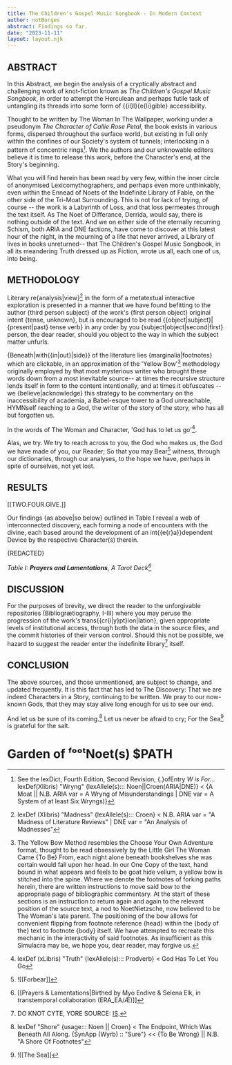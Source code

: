 ```yaml
---
title: The Children's Gospel Music Songbook - In Modern Context
author: notBorges
abstract: Findings so far.
date: "2023-11-11"
layout: layout.njk
---
```



## ABSTRACT

In this Abstract, we begin the analysis of a cryptically abstract and challenging work of knot-fiction known as *The Children's Gospel Music Songbook*, in order to attempt the Herculean and perhaps futile task of untangling its threads into some form of {{il}l}{e{li}gible} accessibility. 

Thought to be written by The Woman In The Wallpaper, working under a pseudonym *The Character of Callie Rose Petal*, the book exists in various forms, dispersed throughout the surface world, but existing in full only within the confines of our Society's system of tunnels; interlocking in a pattern of concentric rings[^w]. We the authors and our unknowable editors believe it is time to release this work, before the Character's end, at the Story's beginning. 

What you will find herein has been read by very few, within the inner circle of anonymised Lexicomythographers, and perhaps even more unthinkably, even within the Ennead of Noets of the Indefinite Library of Fable, on the other side of the Tri-Moat Surrounding. This is not for lack of trying, of course -- the work is a Labyrinth of Loss, and that loss permeates through the text itself. As The Noet of Differance, Derrida, would say, there is nothing outside of the text. And we on either side of the eternally recurring Schism, both ARIA and DNE factions, have come to discover at this latest hour of the night, in the mourning of a life that never arrived, a Library of lives in books unreturned-- that The Children's Gospel Music Songbook, in all its meandering Truth dressed up as Fiction, wrote us all, each one of us, into being. 


## METHODOLOGY

Literary re{analysis|view}[^mad] in the form of a metatextual interactive exploration is presented in a manner that we have found befitting to the author {third person subject} of the work's {first person object} original intent {tense, unknown}, but is encouraged to be read {{object|subject}|{present|past} tense verb} in any order by you {subject|object|second|first} person, the dear reader, should you object to the way in which the subject matter unfurls. 

{Beneath|with{{in|out}|side}} of the literature lies {marginalia|footnotes} which are clickable, in an approximation of the 'Yellow Bow'[^yb] methodology originally employed by that most mysterious writer who brought these words down from a most inevitable source-- at times the recursive structure lends itself in form to the content intentionally, and at times it obfuscates -- we {believe|acknowledge} this strategy to be commentary on the inaccessibility of academia, a Babel-esque tower to a God unreachable, HYMNself reaching to a God, the writer of the story of the story, who has all but forgotten us. 

In the words of The Woman and Character, 'God has to let us go'[^pr]. 

Alas, we try. We try to reach across to you, the God who makes us, the God we have made of you, our Reader; 
So that you may Bear[^fo] witness, through our dictionaries, through our analyses, to the hope we have, perhaps in spite of ourselves, not yet lost. 


## RESULTS 



[[TWO.FOUR.GIVE.]]





Our findings {as above|so below} outlined in Table I reveal a web of interconnected discovery, each forming a node of encounters with the divine, each based around the development of an int{{e{r}a}}dependent Device by the respective Character(s) therein.

{REDACTED}

*Table I: **Prayers and Lamentations**, A Tarot Deck[^taro]*


## DISCUSSION

For the purposes of brevity, we direct the reader to the unforgivable repositories (Bibliogrætiography, I-III) where you may peruse the progression of the work's trans{{cr{i|y}pt}ion|lation}, given appropriate levels of institutional access, through both the data in the source files, and the commit histories of their version control. Should this not be possible, we hazard to suggest the reader enter the indefinite library[^lib] itself. 


## CONCLUSION

The above sources, and those unmentioned, are subject to change, and updated frequently. It is this fact that has led to The Discovery: That we are indeed Characters in a Story, continuing to be written. We pray to our now-known Gods, that they may stay alive long enough for us to see our end. 


And let us be sure of its coming.[^s] 
Let us never be afraid to cry; 
For the Sea[^sea] is grateful for the salt. 







# Garden of ᶠᵒᵒᵗNoet(s) $PATH

[^w]: See the lexDict, Fourth Edition, Second Revision, {.}ofEntry *W is For...* lexDef(Xlibris) "Wryng" {lexAllele(s)::: Noen||Croen(ARIA|DNE)} < {A Moat || N.B. ARIA var = A Wryng of Misunderstandings | DNE var = A System of at least Six Wryngs)}
[^pr]: lexDef (xLibris) "Truth" {lexAllele(s)::: Prodverb} < God Has To Let You Go[^GodProdverb]

[^GodProdverb]: ![[God has to let you go]], The Woman In The Wallpaper as The Character of Callie Rose Petal Written on The Wallpaper The Woman Now Lives In
[^fo]: ![[Forbear]]
[^yb]: The Yellow Bow Method resembles the Choose Your Own Adventure format, thought to be read obsessively by the Little Girl The Woman Came {To Be} From, each night alone beneath bookshelves she was certain would fall upon her head. In our One Copy of the text, hand bound in what appears and feels to be goat hide vellum, a yellow bow is stitched into the spine. Where we denote the footnotes of forking paths herein, there are written instructions to move said bow to the appropriate page of bibliographic commentary. At the start of these sections is an instruction to return again and again to the relevant position of the source text, a nod to NoetNietzsche, now believed to be The Woman's late parent. The positioning of the bow allows for convenient flipping from footnote reference {head} within the {body of the} text to footnote {body} itself. We have attempted to recreate this mechanic in the interactivity of said footnotes. As insufficient as this Simulacra may be, we hope you, dear reader, may forgive us.  

[^lib]: DO KNOT CYTE, YORE SOURCE: [IS](https://library.notborges.org).



[^s]: lexDef "Shore" {usage::: Noen || Croen} < The Endpoint,[^sea] Which Was Beneath All Along. {SynApp (Wyrb) :: "Sure"} << {To Be Wrong} || N.B. "A Shore Of Footnotes"[^source]
[^sea]: ![[The Sea]]

[^source]: [[#RESULTS|N is for Nietzsche, Nobody, Never*, Chapter I | …For is ܐ | Oar: Pyr{e}.]]
[^tss]: ![[TSS]]
[^taro]: [[Prayers & Lamentations|Birthed by Myo Endive & Selena Elk, in transtemporal collaboration (ERA_EA/Æ)]]
[^mad]: lexDef (Xlibris) "Madness" {lexAllele(s)::: Croen} < N.B. ARIA var = "A Madness of Literature Reviews" | DNE var = "An Analysis of Madnesses"